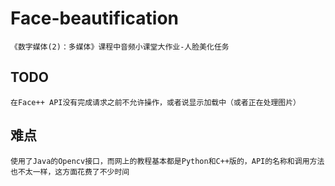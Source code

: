 # Face-beautification
    《数字媒体(2)：多媒体》课程中音频小课堂大作业-人脸美化任务
    
## TODO
    在Face++ API没有完成请求之前不允许操作，或者说显示加载中（或者正在处理图片）
    
## 难点
    使用了Java的Opencv接口，而网上的教程基本都是Python和C++版的，API的名称和调用方法也不太一样，这方面花费了不少时间
